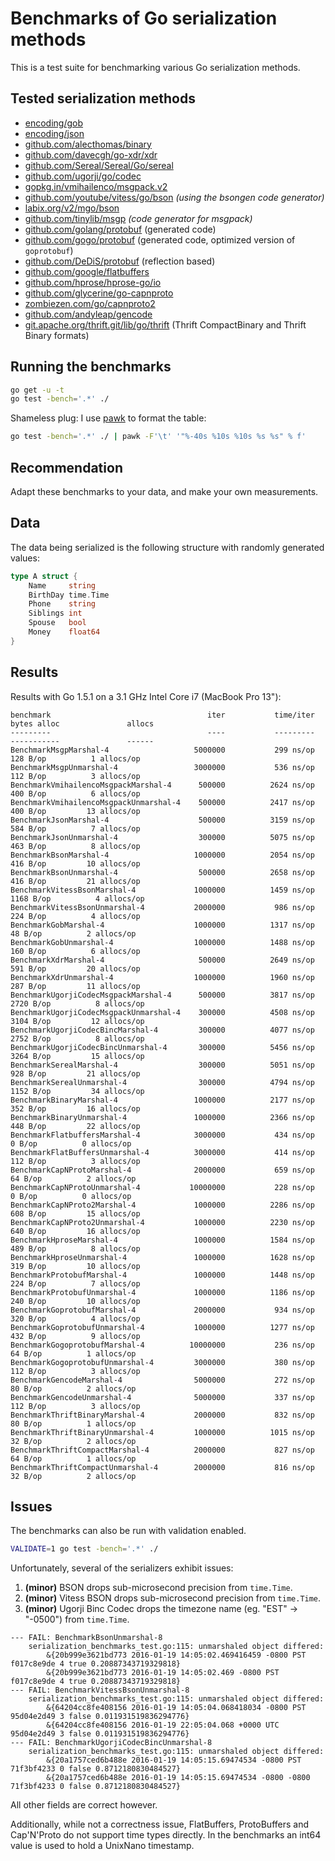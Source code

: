 # Benchmarks of Go serialization methods

This is a test suite for benchmarking various Go serialization methods.

## Tested serialization methods

- [encoding/gob](http://golang.org/pkg/encoding/gob/)
- [encoding/json](http://golang.org/pkg/encoding/json/)
- [github.com/alecthomas/binary](https://github.com/alecthomas/binary)
- [github.com/davecgh/go-xdr/xdr](https://github.com/davecgh/go-xdr)
- [github.com/Sereal/Sereal/Go/sereal](https://github.com/Sereal/Sereal)
- [github.com/ugorji/go/codec](https://github.com/ugorji/go/tree/master/codec)
- [gopkg.in/vmihailenco/msgpack.v2](https://github.com/vmihailenco/msgpack)
- [github.com/youtube/vitess/go/bson](https://github.com/youtube/vitess/tree/master/go/bson) *(using the bsongen code generator)*
- [labix.org/v2/mgo/bson](https://labix.org/v2/mgo/bson)
- [github.com/tinylib/msgp](https://github.com/tinylib/msgp) *(code generator for msgpack)*
- [github.com/golang/protobuf](https://github.com/golang/protobuf) (generated code)
- [github.com/gogo/protobuf](https://gogo.github.io/) (generated code, optimized version of `goprotobuf`)
- [github.com/DeDiS/protobuf](https://github.com/DeDiS/protobuf) (reflection based)
- [github.com/google/flatbuffers](https://github.com/google/flatbuffers)
- [github.com/hprose/hprose-go/io](https://github.com/hprose/hprose-go)
- [github.com/glycerine/go-capnproto](https://github.com/glycerine/go-capnproto)
- [zombiezen.com/go/capnproto2](https://godoc.org/zombiezen.com/go/capnproto2)
- [github.com/andyleap/gencode](https://github.com/andyleap/gencode)
- [git.apache.org/thrift.git/lib/go/thrift](https://thrift.apache.org/lib/go) (Thrift CompactBinary and Thrift Binary formats)
## Running the benchmarks

```bash
go get -u -t
go test -bench='.*' ./
```

Shameless plug: I use [pawk](https://github.com/alecthomas/pawk) to format the table:

```bash
go test -bench='.*' ./ | pawk -F'\t' '"%-40s %10s %10s %s %s" % f'
```

## Recommendation

Adapt these benchmarks to your data, and make your own measurements.

## Data

The data being serialized is the following structure with randomly generated values:

```go
type A struct {
    Name     string
    BirthDay time.Time
    Phone    string
    Siblings int
    Spouse   bool
    Money    float64
}
```


## Results

Results with Go 1.5.1 on a 3.1 GHz Intel Core i7 (MacBook Pro 13"):

```
benchmark                                   iter           time/iter      bytes alloc               allocs
---------                                   ----           ---------      -----------               ------
BenchmarkMsgpMarshal-4                	 5000000	       299 ns/op	     128 B/op	       1 allocs/op
BenchmarkMsgpUnmarshal-4              	 3000000	       536 ns/op	     112 B/op	       3 allocs/op
BenchmarkVmihailencoMsgpackMarshal-4  	  500000	      2624 ns/op	     400 B/op	       6 allocs/op
BenchmarkVmihailencoMsgpackUnmarshal-4	  500000	      2417 ns/op	     400 B/op	      13 allocs/op
BenchmarkJsonMarshal-4                	  500000	      3159 ns/op	     584 B/op	       7 allocs/op
BenchmarkJsonUnmarshal-4              	  300000	      5075 ns/op	     463 B/op	       8 allocs/op
BenchmarkBsonMarshal-4                	 1000000	      2054 ns/op	     416 B/op	      10 allocs/op
BenchmarkBsonUnmarshal-4              	  500000	      2658 ns/op	     416 B/op	      21 allocs/op
BenchmarkVitessBsonMarshal-4          	 1000000	      1459 ns/op	    1168 B/op	       4 allocs/op
BenchmarkVitessBsonUnmarshal-4        	 2000000	       986 ns/op	     224 B/op	       4 allocs/op
BenchmarkGobMarshal-4                 	 1000000	      1317 ns/op	      48 B/op	       2 allocs/op
BenchmarkGobUnmarshal-4               	 1000000	      1488 ns/op	     160 B/op	       6 allocs/op
BenchmarkXdrMarshal-4                 	  500000	      2649 ns/op	     591 B/op	      20 allocs/op
BenchmarkXdrUnmarshal-4               	 1000000	      1960 ns/op	     287 B/op	      11 allocs/op
BenchmarkUgorjiCodecMsgpackMarshal-4  	  500000	      3817 ns/op	    2720 B/op	       8 allocs/op
BenchmarkUgorjiCodecMsgpackUnmarshal-4	  300000	      4508 ns/op	    3104 B/op	      12 allocs/op
BenchmarkUgorjiCodecBincMarshal-4     	  300000	      4077 ns/op	    2752 B/op	       8 allocs/op
BenchmarkUgorjiCodecBincUnmarshal-4   	  300000	      5456 ns/op	    3264 B/op	      15 allocs/op
BenchmarkSerealMarshal-4              	  300000	      5051 ns/op	     928 B/op	      21 allocs/op
BenchmarkSerealUnmarshal-4            	  300000	      4794 ns/op	    1152 B/op	      34 allocs/op
BenchmarkBinaryMarshal-4              	 1000000	      2177 ns/op	     352 B/op	      16 allocs/op
BenchmarkBinaryUnmarshal-4            	 1000000	      2366 ns/op	     448 B/op	      22 allocs/op
BenchmarkFlatbuffersMarshal-4         	 3000000	       434 ns/op	       0 B/op	       0 allocs/op
BenchmarkFlatBuffersUnmarshal-4       	 3000000	       414 ns/op	     112 B/op	       3 allocs/op
BenchmarkCapNProtoMarshal-4           	 2000000	       659 ns/op	      64 B/op	       2 allocs/op
BenchmarkCapNProtoUnmarshal-4         	10000000	       228 ns/op	       0 B/op	       0 allocs/op
BenchmarkCapNProto2Marshal-4          	 1000000	      2286 ns/op	     608 B/op	      15 allocs/op
BenchmarkCapNProto2Unmarshal-4        	 1000000	      2230 ns/op	     640 B/op	      16 allocs/op
BenchmarkHproseMarshal-4              	 1000000	      1584 ns/op	     489 B/op	       8 allocs/op
BenchmarkHproseUnmarshal-4            	 1000000	      1628 ns/op	     319 B/op	      10 allocs/op
BenchmarkProtobufMarshal-4            	 1000000	      1448 ns/op	     224 B/op	       7 allocs/op
BenchmarkProtobufUnmarshal-4          	 1000000	      1186 ns/op	     240 B/op	      10 allocs/op
BenchmarkGoprotobufMarshal-4          	 2000000	       934 ns/op	     320 B/op	       4 allocs/op
BenchmarkGoprotobufUnmarshal-4        	 1000000	      1277 ns/op	     432 B/op	       9 allocs/op
BenchmarkGogoprotobufMarshal-4        	10000000	       236 ns/op	      64 B/op	       1 allocs/op
BenchmarkGogoprotobufUnmarshal-4      	 3000000	       380 ns/op	     112 B/op	       3 allocs/op
BenchmarkGencodeMarshal-4             	 5000000	       272 ns/op	      80 B/op	       2 allocs/op
BenchmarkGencodeUnmarshal-4           	 5000000	       337 ns/op	     112 B/op	       3 allocs/op
BenchmarkThriftBinaryMarshal-4        	 2000000	       832 ns/op	      80 B/op	       1 allocs/op
BenchmarkThriftBinaryUnmarshal-4      	 1000000	      1015 ns/op	      32 B/op	       2 allocs/op
BenchmarkThriftCompactMarshal-4       	 2000000	       827 ns/op	      64 B/op	       1 allocs/op
BenchmarkThriftCompactUnmarshal-4     	 2000000	       816 ns/op	      32 B/op	       2 allocs/op
```

## Issues


The benchmarks can also be run with validation enabled.

```bash
VALIDATE=1 go test -bench='.*' ./
```

Unfortunately, several of the serializers exhibit issues:

1. **(minor)** BSON drops sub-microsecond precision from `time.Time`.
2. **(minor)** Vitess BSON drops sub-microsecond precision from `time.Time`.
3. **(minor)** Ugorji Binc Codec drops the timezone name (eg. "EST" -> "-0500") from `time.Time`.

```
--- FAIL: BenchmarkBsonUnmarshal-8
    serialization_benchmarks_test.go:115: unmarshaled object differed:
        &{20b999e3621bd773 2016-01-19 14:05:02.469416459 -0800 PST f017c8e9de 4 true 0.20887343719329818}
        &{20b999e3621bd773 2016-01-19 14:05:02.469 -0800 PST f017c8e9de 4 true 0.20887343719329818}
--- FAIL: BenchmarkVitessBsonUnmarshal-8
    serialization_benchmarks_test.go:115: unmarshaled object differed:
        &{64204cc8fe408156 2016-01-19 14:05:04.068418034 -0800 PST 95d04e2d49 3 false 0.011931519836294776}
        &{64204cc8fe408156 2016-01-19 22:05:04.068 +0000 UTC 95d04e2d49 3 false 0.011931519836294776}
--- FAIL: BenchmarkUgorjiCodecBincUnmarshal-8
    serialization_benchmarks_test.go:115: unmarshaled object differed:
        &{20a1757ced6b488e 2016-01-19 14:05:15.69474534 -0800 PST 71f3bf4233 0 false 0.8712180830484527}
        &{20a1757ced6b488e 2016-01-19 14:05:15.69474534 -0800 -0800 71f3bf4233 0 false 0.8712180830484527}
```

All other fields are correct however.

Additionally, while not a correctness issue, FlatBuffers, ProtoBuffers and Cap'N'Proto do not
support time types directly. In the benchmarks an int64 value is used to hold a UnixNano timestamp.

